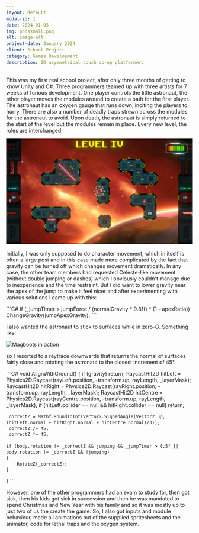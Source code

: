 ```yaml
---
layout: default
modal-id: 1
date: 2024-01-05
img: podssmall.png
alt: image-alt
project-date: January 2024
client: School Project
category: Games Development
description: 2D asymmetrical couch co-op platformer.
---
```


This was my first real school project, after only three months of getting to know Unity and C#. Three programmers teamed up
with three artists for 7 weeks of furious development. One player controls the little astronaut, the other player moves the modules
around to create a path for the first player. The astronaut has an oxygen gauge that runs down, inciting the players to hurry.
There are also a number of deadly traps strewn across the modules for the astronaut to avoid. Upon death, the astronaut is
simply returned to the start of the level but the modules remain in place. Every new level, the roles are interchanged.

![Full screenshot of 2-the-Pods](img/portfolio/Pods/Screenshot.png "Get to the pods!")

Initially, I was only supposed to do character movement, which in itself is often a large post and in this case made more
complicated by the fact that gravity can be turned off which changes movement dramatically. In any case, the other team
members had requested Celeste-like movement (without double jumping or dashes) which I obviously couldn't manage due to
inexperience and the time restraint. But I did want to lower gravity near the apex of the jump to make it feel nicer and
after experimenting with various solutions I came up with this:

´´´C#
if (_jumpTimer > jumpForce / (normalGravity * 9.81f) * (1 - apexRatio)) ChangeGravity(jumpApexGravity);
´´´

I also wanted the astronaut to stick to surfaces while in zero-G. Something like:

![Magboots in action](img/portfolio/Pods/magboots.gif "Making Kubrick proud!")

so I resorted to a raytrace downwards that returns the normal of surfaces fairly close and rotating the astronaut to the
closest increment of 45&deg;.

´´´C#
void AlignWithGround()
{
    if (gravity) return;
    RaycastHit2D hitLeft = Physics2D.Raycast(rayLeft.position, -transform.up, rayLength, _layerMask);
    RaycastHit2D hitRight = Physics2D.Raycast(rayRight.position, -transform.up, rayLength, _layerMask);
    RaycastHit2D hitCentre = Physics2D.Raycast(rayCentre.position, -transform.up, rayLength, _layerMask);
    if (hitLeft.collider == null && hitRight.collider == null) return;

    _correctZ = Mathf.RoundToInt(Vector2.SignedAngle(Vector2.up, (hitLeft.normal + hitRight.normal + hitCentre.normal)/3));
    _correctZ /= 45;
    _correctZ *= 45;
   
    if (body.rotation != _correctZ && jumping && _jumpTimer > 0.5f || body.rotation != _correctZ && !jumping)
    {
        RotateZ(_correctZ);
    }
}
´´´



However, one of the other
programmers had an exam to study for, then got sick, then his kids got sick in succession and then he was mandated to
spend Christmas and New Year with his family and so it was mostly up to just two of us the create the game. So, I also
got inputs and module behaviour, made all animations out of the supplied spritesheets and the animator, code for lethal
traps and the oxygen system.